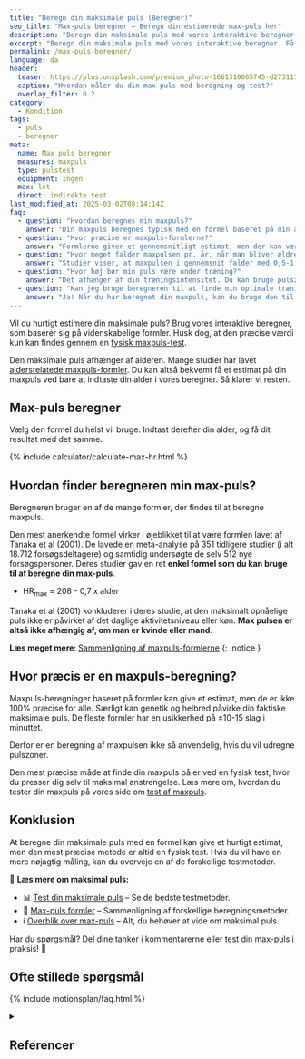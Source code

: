 ```yaml
---
title: "Beregn din maksimale puls (Beregner)"
seo_title: "Max-puls beregner – Beregn din estimerede max-puls her"
description: "Beregn din maksimale puls med vores interaktive beregner. Få en hurtig estimering baseret på aldersformler."
excerpt: "Beregn din maksimale puls med vores interaktive beregner. Få en hurtig estimering baseret på aldersformler."
permalink: /max-puls-beregner/
language: da
header:
  teaser: https://plus.unsplash.com/premium_photo-1661310065745-d2731112649c?ixlib=rb-4.0.3&ixid=M3wxMjA3fDB8MHxwaG90by1wYWdlfHx8fGVufDB8fHx8fA%3D%3D&auto=format&fit=crop&h=300&w=400&q=10
  caption: "Hvordan måler du din max-puls med beregning og test?"
  overlay_filter: 0.2
category:
  - Kondition
tags:
  - puls
  - beregner
meta:
  name: Max puls beregner
  measures: maxpuls
  type: pulstest
  equipment: ingen
  max: let
  direct: indirekte test
last_modified_at: 2025-03-02T08:14:14Z
faq:
  - question: "Hvordan beregnes min maxpuls?"
    answer: "Din maxpuls beregnes typisk med en formel baseret på din alder. Der findes flere formler, som giver forskellige estimater. Du kan bruge vores maxpuls-beregner på denne side til at få en hurtig beregning."
  - question: "Hvor præcise er maxpuls-formlerne?"
    answer: "Formlerne giver et gennemsnitligt estimat, men der kan være store individuelle forskelle. Den mest præcise måde at finde din maxpuls på er gennem en fysisk test. Se mere på vores side om [test af maxpuls](/max-puls-test/)."
  - question: "Hvor meget falder maxpulsen pr. år, når man bliver ældre?"
    answer: "Studier viser, at maxpulsen i gennemsnit falder med 0,5-1 slag/år. Dette er indbygget i de fleste beregningsformler. Du kan se forskellige formler på vores side om [maxpuls-formler](/max-puls-formler/)."
  - question: "Hvor høj bør min puls være under træning?"
    answer: "Det afhænger af din træningsintensitet. Du kan bruge pulszoner til at strukturere din træning og sikre, at du træner effektivt. Læs mere om [pulstræning og træningszoner](/pulstraening/)."
  - question: "Kan jeg bruge beregneren til at finde min optimale træningspuls?"
    answer: "Ja! Når du har beregnet din maxpuls, kan du bruge den til at finde dine træningszoner. Mange træningsprogrammer bruger maxpulsen som grundlag for intensitetszoner. Det er dog mere præcist at bruge en [rigtig maxpuls-test](/max-puls-test/). Se vores guide til [pulstræning](/pulstraening/) for mere information."
---
```


Vil du hurtigt estimere din maksimale puls? Brug vores interaktive beregner, som baserer sig på videnskabelige formler. Husk dog, at den præcise værdi kun kan findes gennem en [fysisk maxpuls-test](/max-puls-test/).

Den maksimale puls afhænger af alderen. Mange studier har lavet [aldersrelatede maxpuls-formler](/max-puls-formler/). Du kan altså bekvemt få et estimat på din maxpuls ved bare at indtaste din alder i vores beregner. Så klarer vi resten.

## Max-puls beregner

Vælg den formel du helst vil bruge. Indtast derefter din alder, og få dit resultat med det samme.

{% include calculator/calculate-max-hr.html %}

## Hvordan finder beregneren min max-puls?

Beregneren bruger en af de mange formler, der findes til at beregne maxpuls. 

Den mest anerkendte formel virker i øjeblikket til at være formlen lavet af Tanaka et al (2001). De lavede en meta-analyse på 351 tidligere studier (i alt 18.712 forsøgsdeltagere) og samtidig undersøgte de selv 512 nye forsøgspersoner. Deres studier gav en ret **enkel formel som du kan bruge til at beregne din max-puls**.

- HR<sub>max</sub> = 208 - 0,7 x alder

Tanaka et al (2001) konkluderer i deres studie, at den maksimalt opnåelige puls ikke er påvirket af det daglige aktivitetsniveau eller køn. **Max pulsen er altså ikke afhængig af, om man er kvinde eller mand**.

**Læs meget mere**: [Sammenligning af maxpuls-formlerne](/max-puls-formler/)
{: .notice }

## Hvor præcis er en maxpuls-beregning?

Maxpuls-beregninger baseret på formler kan give et estimat, men de er ikke 100% præcise for alle. Særligt kan genetik og helbred påvirke din faktiske maksimale puls. De fleste formler har en usikkerhed på ±10-15 slag i minuttet.

Derfor er en beregning af maxpulsen ikke så anvendelig, hvis du vil udregne pulszoner.

Den mest præcise måde at finde din maxpuls på er ved en fysisk test, hvor du presser dig selv til maksimal anstrengelse. Læs mere om, hvordan du tester din maxpuls på vores side om [test af maxpuls](/max-puls-test/).

## Konklusion

At beregne din maksimale puls med en formel kan give et hurtigt estimat, men den mest præcise metode er altid en fysisk test. Hvis du vil have en mere nøjagtig måling, kan du overveje en af de forskellige testmetoder.  

🔗 **Læs mere om maksimal puls:**

- 📊 [Test din maksimale puls](/max-puls-test/) – Se de bedste testmetoder.  
- 🧮 [Max-puls formler](/max-puls-formler/) – Sammenligning af forskellige beregningsmetoder.  
- ℹ️ [Overblik over max-puls](/test-max-puls/) – Alt, du behøver at vide om maksimal puls.  

Har du spørgsmål? Del dine tanker i kommentarerne eller test din max-puls i praksis! 🚀  

## Ofte stillede spørgsmål

{% include motionsplan/faq.html %}

<details markdown="1" class="references">
  <summary><h2 class="references">Referencer</h2></summary>

- Tanaka, Hirofumi, Kevin Monahan, og Douglas Seals. 2001. “Age-Predicted Maximal Heart Rate Revisited”. Journal of the American College of Cardiology 37 (februar): 153–56. <https://doi.org/10.1016/S0735-1097(00)01054-8>.
- GELLISH, RONALD L.; GOSLIN, BRIAN R.; OLSON, RONALD E.; McDONALD, AUDRY; RUSSI, GARY D.; MOUDGIL, VIRINDER K. Longitudinal Modeling of the Relationship between Age and Maximal Heart Rate, Medicine & Science in Sports & Exercise: May 2007 - Volume 39 - Issue 5 - p 822-829
doi: 10.1097/mss.0b013e31803349c6 - [Artikel](https://journals.lww.com/acsm-msse/Fulltext/2007/05000/Longitudinal_Modeling_of_the_Relationship_between.11.aspx)
- [Effect of Age and Other Factors on Maximal Heart Rate](https://shapeamerica.tandfonline.com/doi/abs/10.1080/02701367.1982.10605252) (Londeree & Moeschberger)
- [The Surprising History of the "HRmax=220-age" Equation](https://www.asep.org/asep/asep/Robergs2.pdf) (PDF of the Journal of Exercise Physiology that includes details of Inbar and other formulas)
- [Training induced changes in maximum heart rate](https://www.ncbi.nlm.nih.gov/pubmed/17960504) (Whyte et al., 2008)
</details>
